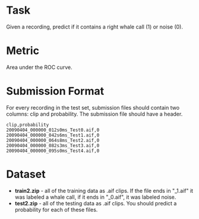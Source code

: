 # Task

Given a recording, predict if it contains a right whale call (1) or noise (0).

# Metric

Area under the ROC curve.

# Submission Format

For every recording in the test set, submission files should contain two columns: clip and probability. The submission file should have a header.

```
clip,probability
20090404_000000_012s0ms_Test0.aif,0
20090404_000000_042s6ms_Test1.aif,0
20090404_000000_064s8ms_Test2.aif,0
20090404_000000_082s3ms_Test3.aif,0
20090404_000000_095s0ms_Test4.aif,0
```

# Dataset 

- **train2.zip** - all of the training data as .aif clips. If the file ends in "_1.aif" it was labeled a whale call, if it ends in "_0.aif", it was labeled noise.
- **test2.zip** -  all of the testing data as .aif clips. You should predict a probability for each of these files.